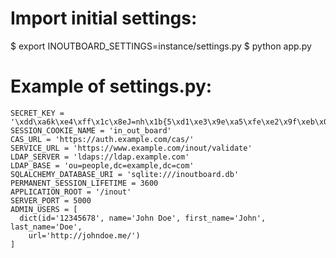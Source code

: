 # Import initial settings:
  $ export INOUTBOARD_SETTINGS=instance/settings.py
  $ python app.py

# Example of settings.py:
    SECRET_KEY = '\xdd\xa6k\xe4\xff\x1c\x8eJ=nh\x1b{5\xd1\xe3\x9e\xa5\xfe\xe2\x9f\xeb\x07\x81'
    SESSION_COOKIE_NAME = 'in_out_board'
    CAS_URL = 'https://auth.example.com/cas/'
    SERVICE_URL = 'https://www.example.com/inout/validate'
    LDAP_SERVER = 'ldaps://ldap.example.com'
    LDAP_BASE = 'ou=people,dc=example,dc=com'
    SQLALCHEMY_DATABASE_URI = 'sqlite:///inoutboard.db'
    PERMANENT_SESSION_LIFETIME = 3600
    APPLICATION_ROOT = '/inout'
    SERVER_PORT = 5000
    ADMIN_USERS = [
      dict(id='12345678', name='John Doe', first_name='John', last_name='Doe',
        url='http://johndoe.me/')
    ]
